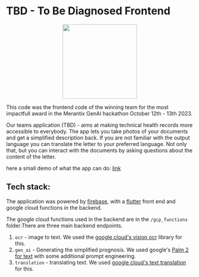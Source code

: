 # TBD - To Be Diagnosed Frontend

<p align="center">
 <img src="https://github.com/ameliefroessl/TBD/assets/9149226/a36745ff-ce4f-4bdf-a2d2-13f965694ae2" width="200">
</p>

This code was the frontend code of the winning team for the most impactfull award in the Merantix GenAI hackathon October 12th - 13th 2023. 

Our teams application (TBD) - aims at making technical health records more accessible to everybody. The app lets you take photos of your documents and get a simplified description back. If you are not familiar with the output language you can translate the letter to your preferred language. Not only that, but you can interact with the documents by asking questions about the content of the letter.

here a small demo of what the app can do: [link](https://drive.google.com/file/d/1ZDgWtaHcMf7p8QkxOq0ArtZB1c8MZpYz/view?usp=share_link)

## Tech stack: ##

The application was powered by [firebase](https://firebase.google.com), with a [flutter](https://flutter.dev) front end and google cloud functions in the backend. 

The google cloud functions used in the backend are in the `/gcp_functions` folder.There are three main backend endpoints. 
1. `ocr` - image to text. We used the [google cloud's vision ocr](https://cloud.google.com/vision/docs/ocr) library for this.
2. `gen_ai` - Generating the simplified prognosis. We used google's [Palm 2 for text](https://forums.macrumors.com/threads/charging-a-macbook-pro-16-m1-max-with-a-67-watt-charger.2327512/) with some additional prompt engineering.
3. `translation` - translating text. We used [google cloud's text translation](https://cloud.google.com/translate/docs/basic/translating-text) for this.
